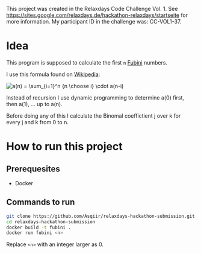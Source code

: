 This project was created in the Relaxdays Code Challenge Vol. 1. See https://sites.google.com/relaxdays.de/hackathon-relaxdays/startseite for more information. My participant ID in the challenge was: CC-VOL1-37.

# Idea

This program is supposed to calculate the first `n` [Fubini](https://en.wikipedia.org/wiki/Ordered_Bell_number) numbers.

I use this formula found on [Wikipedia](https://en.wikipedia.org/wiki/Ordered_Bell_number#Recurrence_and_modular_periodicity):

<img alt="a(n) = \sum_{i=1}^n {n \choose i} \cdot a(n-i)" src="https://latex.codecogs.com/gif.latex?a(n)&space;=&space;\sum_{i=1}^n&space;{n&space;\choose&space;i}&space;\cdot&space;a(n-i)" />

Instead of recursion I use dynamic programming to determine a(0) first, then a(1), ... up to a(n).

Before doing any of this I calculate the Binomal coeffictient j over k for every j and k from 0 to n.

# How to run this project

## Prerequesites

* Docker

## Commands to run

```bash
git clone https://github.com/Asqiir/relaxdays-hackathon-submission.git
cd relaxdays-hackathon-submission
docker build -t fubini .
docker run fubini <n>
```

Replace `<n>` with an integer larger as 0.